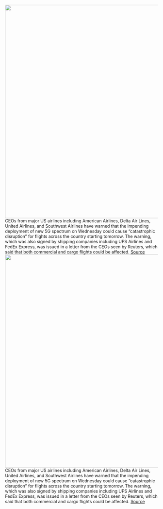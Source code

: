 <img src='https://cdn.vox-cdn.com/thumbor/sPAhB5j4yLHXC_fXmhDiHx5x4OM=/0x0:5268x3511/1200x800/filters:focal(2213x1335:3055x2177)/cdn.vox-cdn.com/uploads/chorus_image/image/70402434/1237621702.5.jpg' width='700px' /><br/>
CEOs from major US airlines including American Airlines, Delta Air Lines, United Airlines, and Southwest Airlines have warned that the impending deployment of new 5G spectrum on Wednesday could cause “catastrophic disruption” for flights across the country starting tomorrow. The warning, which was also signed by shipping companies including UPS Airlines and FedEx Express, was issued in a letter from the CEOs seen by Reuters, which said that both commercial and cargo flights could be affected.
<a href='https://www.theverge.com/2022/1/18/22889141/us-airlines-united-american-delta-5g-c-band-disruption-radar-altimeter'> Source <a/><img src='https://cdn.vox-cdn.com/thumbor/sPAhB5j4yLHXC_fXmhDiHx5x4OM=/0x0:5268x3511/1200x800/filters:focal(2213x1335:3055x2177)/cdn.vox-cdn.com/uploads/chorus_image/image/70402434/1237621702.5.jpg' width='700px' /><br/>
CEOs from major US airlines including American Airlines, Delta Air Lines, United Airlines, and Southwest Airlines have warned that the impending deployment of new 5G spectrum on Wednesday could cause “catastrophic disruption” for flights across the country starting tomorrow. The warning, which was also signed by shipping companies including UPS Airlines and FedEx Express, was issued in a letter from the CEOs seen by Reuters, which said that both commercial and cargo flights could be affected.
<a href='https://www.theverge.com/2022/1/18/22889141/us-airlines-united-american-delta-5g-c-band-disruption-radar-altimeter'> Source <a/>